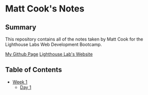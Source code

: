 # Matt Cook's Notes

## Summary

This repository contains all of the notes taken by Matt Cook for the Lighthouse Labs Web Development Bootcamp.

[My Github Page](https://github.com/MattccTO)
[Lighthouse Lab's Website](https://lighthouselabs.ca/)

## Table of Contents

* [Week 1](/Week_1)
  * [Day 1](/Week_1/Day_1)
